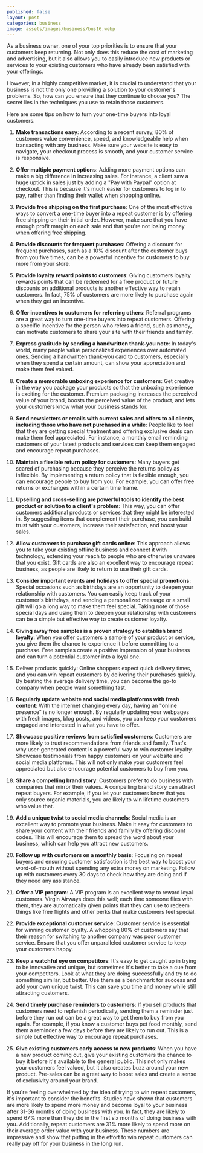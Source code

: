 ```yaml
---
published: false
layout: post
categories: business
image: assets/images/business/bus16.webp
---
```


As a business owner, one of your top priorities is to ensure that your customers keep returning. Not only does this reduce the cost of marketing and advertising, but it also allows you to easily introduce new products or services to your existing customers who have already been satisfied with your offerings.

However, in a highly competitive market, it is crucial to understand that your business is not the only one providing a solution to your customer's problems. So, how can you ensure that they continue to choose you? The secret lies in the techniques you use to retain those customers.

Here are some tips on how to turn your one-time buyers into loyal customers.
1.	**Make transactions easy**: According to a recent survey, 80% of customers value convenience, speed, and knowledgeable help when transacting with any business. Make sure your website is easy to navigate, your checkout process is smooth, and your customer service is responsive.

2.	**Offer multiple payment options**: Adding more payment options can make a big difference in increasing sales. For instance, a client saw a huge uptick in sales just by adding a "Pay with Paypal" option at checkout. This is because it's much easier for customers to log in to pay, rather than finding their wallet when shopping online.

3.	**Provide free shipping on the first purchase**: One of the most effective ways to convert a one-time buyer into a repeat customer is by offering free shipping on their initial order. However, make sure that you have enough profit margin on each sale and that you're not losing money when offering free shipping.

4.	**Provide discounts for frequent purchases**: Offering a discount for frequent purchases, such as a 10% discount after the customer buys from you five times, can be a powerful incentive for customers to buy more from your store.

5.	**Provide loyalty reward points to customers**: Giving customers loyalty rewards points that can be redeemed for a free product or future discounts on additional products is another effective way to retain customers. In fact, 75% of customers are more likely to purchase again when they get an incentive.

6.	**Offer incentives to customers for referring others**: Referral programs are a great way to turn one-time buyers into repeat customers. Offering a specific incentive for the person who refers a friend, such as money, can motivate customers to share your site with their friends and family.

7.	**Express gratitude by sending a handwritten thank-you note**: In today's world, many people value personalized experiences over automated ones. Sending a handwritten thank-you card to customers, especially when they spend a certain amount, can show your appreciation and make them feel valued.

8.	**Create a memorable unboxing experience for customers**: Get creative in the way you package your products so that the unboxing experience is exciting for the customer. Premium packaging increases the perceived value of your brand, boosts the perceived value of the product, and lets your customers know what your business stands for.

9.	**Send newsletters or emails with current sales and offers to all clients, including those who have not purchased in a while**: People like to feel that they are getting special treatment and offering exclusive deals can make them feel appreciated. For instance, a monthly email reminding customers of your latest products and services can keep them engaged and encourage repeat purchases.

10.	**Maintain a flexible return policy for customers**: Many buyers get scared of purchasing because they perceive the returns policy as inflexible. By implementing a return policy that is flexible enough, you can encourage people to buy from you. For example, you can offer free returns or exchanges within a certain time frame.

11.	**Upselling and cross-selling are powerful tools to identify the best product or solution to a client's problem**: This way, you can offer customers additional products or services that they might be interested in. By suggesting items that complement their purchase, you can build trust with your customers, increase their satisfaction, and boost your sales.

12.	**Allow customers to purchase gift cards online**: This approach allows you to take your existing offline business and connect it with technology, extending your reach to people who are otherwise unaware that you exist. Gift cards are also an excellent way to encourage repeat business, as people are likely to return to use their gift cards.

13.	**Consider important events and holidays to offer special promotions**: Special occasions such as birthdays are an opportunity to deepen your relationship with customers. You can easily keep track of your customer's birthdays, and sending a personalized message or a small gift will go a long way to make them feel special. Taking note of those special days and using them to deepen your relationship with customers can be a simple but effective way to create customer loyalty.

14.	**Giving away free samples is a proven strategy to establish brand loyalty**: When you offer customers a sample of your product or service, you give them the chance to experience it before committing to a purchase. Free samples create a positive impression of your business and can turn a potential customer into a loyal one.
15.	Deliver products quickly: Online shoppers expect quick delivery times, and you can win repeat customers by delivering their purchases quickly. By beating the average delivery time, you can become the go-to company when people want something fast.

16.	**Regularly update website and social media platforms with fresh content**: With the internet changing every day, having an "online presence" is no longer enough. By regularly updating your webpages with fresh images, blog posts, and videos, you can keep your customers engaged and interested in what you have to offer.

17.	**Showcase positive reviews from satisfied customers**: Customers are more likely to trust recommendations from friends and family. That's why user-generated content is a powerful way to win customer loyalty. Showcase testimonials from happy customers on your website and social media platforms. This will not only make your customers feel appreciated but also encourage potential customers to buy from you.

18.	**Share a compelling brand story**: Customers prefer to do business with companies that mirror their values. A compelling brand story can attract repeat buyers. For example, if you let your customers know that you only source organic materials, you are likely to win lifetime customers who value that.

19.	**Add a unique twist to social media channels**: Social media is an excellent way to promote your business. Make it easy for customers to share your content with their friends and family by offering discount codes. This will encourage them to spread the word about your business, which can help you attract new customers.

20.	**Follow up with customers on a monthly basis**: Focusing on repeat buyers and ensuring customer satisfaction is the best way to boost your word-of-mouth without spending any extra money on marketing. Follow up with customers every 30 days to check how they are doing and if they need any assistance.

21.	**Offer a VIP program**: A VIP program is an excellent way to reward loyal customers. Virgin Airways does this well; each time someone flies with them, they are automatically given points that they can use to redeem things like free flights and other perks that make customers feel special.

22.	**Provide exceptional customer service**: Customer service is essential for winning customer loyalty. A whopping 80% of customers say that their reason for switching to another company was poor customer service. Ensure that you offer unparalleled customer service to keep your customers happy.

23.	**Keep a watchful eye on competitors**: It's easy to get caught up in trying to be innovative and unique, but sometimes it's better to take a cue from your competitors. Look at what they are doing successfully and try to do something similar, but better. Use them as a benchmark for success and add your own unique twist. This can save you time and money while still attracting customers.

24.	**Send timely purchase reminders to customers**: If you sell products that customers need to replenish periodically, sending them a reminder just before they run out can be a great way to get them to buy from you again. For example, if you know a customer buys pet food monthly, send them a reminder a few days before they are likely to run out. This is a simple but effective way to encourage repeat purchases.

25.	**Give existing customers early access to new products**: When you have a new product coming out, give your existing customers the chance to buy it before it's available to the general public. This not only makes your customers feel valued, but it also creates buzz around your new product. Pre-sales can be a great way to boost sales and create a sense of exclusivity around your brand.

If you're feeling overwhelmed by the idea of trying to win repeat customers, it's important to consider the benefits. Studies have shown that customers are more likely to spend more money and become loyal to your business after 31-36 months of doing business with you. In fact, they are likely to spend 67% more than they did in the first six months of doing business with you. Additionally, repeat customers are 31% more likely to spend more on their average order value with your business. These numbers are impressive and show that putting in the effort to win repeat customers can really pay off for your business in the long run.


